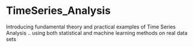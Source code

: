 # TimeSeries_Analysis
Introducing fundamental theory and practical examples of Time Series Analysis .. using both statistical and machine learning methods on real data sets
